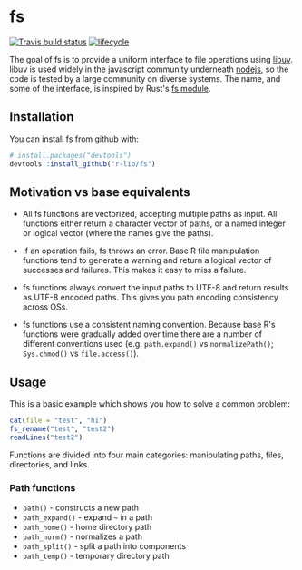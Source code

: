 # fs
[![Travis build status](https://travis-ci.org/r-lib/fs.svg?branch=master)](https://travis-ci.org/r-lib/fs)
[![lifecycle](https://img.shields.io/badge/lifecycle-experimental-orange.svg)](https://img.shields.io/badge/lifecycle-experimental-orange.svg)
 
The goal of fs is to provide a uniform interface to file operations using [libuv](http://docs.libuv.org/en/v1.x/fs.html). libuv is used widely in the javascript community underneath [nodejs](https://nodejs.org), so the code is tested by a large community on diverse systems. The name, and some of the interface, is inspired by Rust's [fs module](https://doc.rust-lang.org/std/fs/index.html).

## Installation

You can install fs from github with:

``` r
# install.packages("devtools")
devtools::install_github("r-lib/fs")
```

## Motivation vs base equivalents

* All fs functions are vectorized, accepting multiple paths as input.
  All functions either return a character vector of paths, or
  a named integer or logical vector (where the names give the paths).

* If an operation fails, fs throws an error. Base R file manipulation functions
  tend to generate a warning and return a logical vector of successes and
  failures. This makes it easy to miss a failure.

* fs functions always convert the input paths to UTF-8 and return results as
  UTF-8 encoded paths. This gives you path encoding consistency across OSs.

* fs functions use a consistent naming convention. Because base R's functions
  were gradually added over time there are a number of different conventions 
  used (e.g. `path.expand()` vs `normalizePath()`; `Sys.chmod()` vs 
  `file.access()`).

## Usage

This is a basic example which shows you how to solve a common problem:

``` r
cat(file = "test", "hi")
fs_rename("test", "test2")
readLines("test2")
```

Functions are divided into four main categories: manipulating paths, files, directories, and links.

### Path functions

- `path()` - constructs a new path
- `path_expand()` - expand `~` in a path
- `path_home()` - home directory path
- `path_norm()` - normalizes a path
- `path_split()` - split a path into components
- `path_temp()` - temporary directory path

